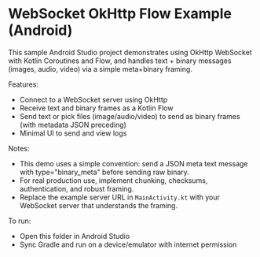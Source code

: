 # WebSocket OkHttp Flow Example (Android)

This sample Android Studio project demonstrates using OkHttp WebSocket with Kotlin Coroutines and Flow,
and handles text + binary messages (images, audio, video) via a simple meta+binary framing.

Features:
- Connect to a WebSocket server using OkHttp
- Receive text and binary frames as a Kotlin Flow
- Send text or pick files (image/audio/video) to send as binary frames (with metadata JSON preceding)
- Minimal UI to send and view logs

Notes:
- This demo uses a simple convention: send a JSON meta text message with type="binary_meta" before sending raw binary.
- For real production use, implement chunking, checksums, authentication, and robust framing.
- Replace the example server URL in `MainActivity.kt` with your WebSocket server that understands the framing.

To run:
- Open this folder in Android Studio
- Sync Gradle and run on a device/emulator with internet permission

